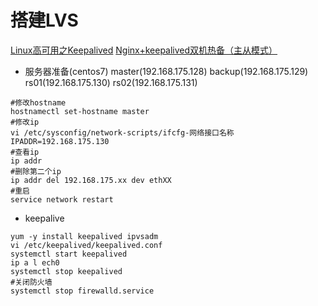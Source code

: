 # 搭建LVS

[Linux高可用之Keepalived](https://www.jianshu.com/p/b050d8861fc1)
[Nginx+keepalived双机热备（主从模式）](https://www.cnblogs.com/kevingrace/p/6138185.html)

* 服务器准备(centos7)
master(192.168.175.128)
backup(192.168.175.129)
rs01(192.168.175.130)
rs02(192.168.175.131)

```
#修改hostname
hostnamectl set-hostname master
#修改ip
vi /etc/sysconfig/network-scripts/ifcfg-网络接口名称
IPADDR=192.168.175.130
#查看ip
ip addr
#删除第二个ip
ip addr del 192.168.175.xx dev ethXX
#重启
service network restart
```
* keepalive
```
yum -y install keepalived ipvsadm 
vi /etc/keepalived/keepalived.conf
systemctl start keepalived
ip a l ech0
systemctl stop keepalived
#关闭防火墙
systemctl stop firewalld.service

```





















